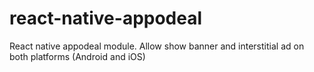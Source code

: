 # react-native-appodeal
React native appodeal module. Allow show banner and interstitial ad on both platforms (Android and iOS)
